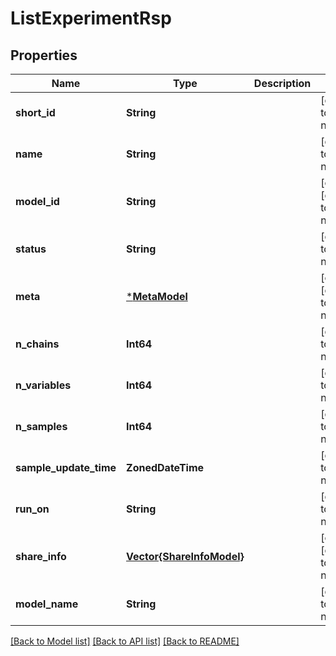 # ListExperimentRsp


## Properties
Name | Type | Description | Notes
------------ | ------------- | ------------- | -------------
**short_id** | **String** |  | [default to nothing]
**name** | **String** |  | [default to nothing]
**model_id** | **String** |  | [optional] [default to nothing]
**status** | **String** |  | [default to nothing]
**meta** | [***MetaModel**](MetaModel.md) |  | [optional] [default to nothing]
**n_chains** | **Int64** |  | [default to nothing]
**n_variables** | **Int64** |  | [default to nothing]
**n_samples** | **Int64** |  | [default to nothing]
**sample_update_time** | **ZonedDateTime** |  | [default to nothing]
**run_on** | **String** |  | [default to nothing]
**share_info** | [**Vector{ShareInfoModel}**](ShareInfoModel.md) |  | [optional] [default to nothing]
**model_name** | **String** |  | [default to nothing]


[[Back to Model list]](../README.md#models) [[Back to API list]](../README.md#api-endpoints) [[Back to README]](../README.md)


